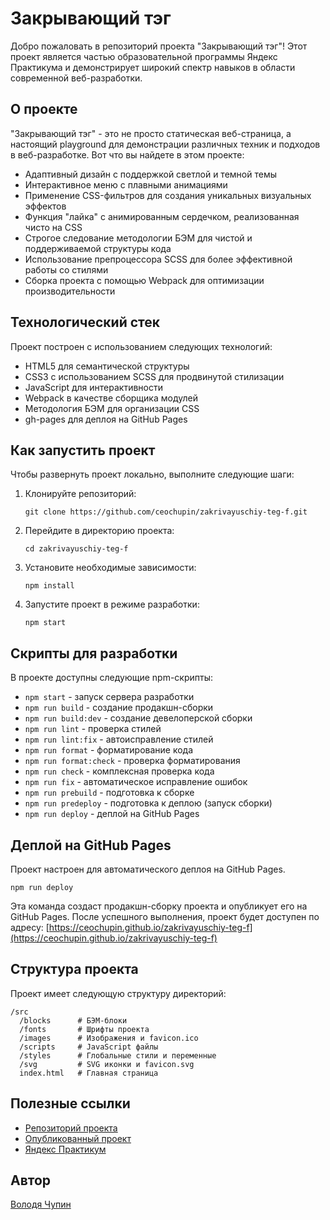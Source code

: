 # Закрывающий тэг

Добро пожаловать в репозиторий проекта "Закрывающий тэг"! Этот проект является частью образовательной программы Яндекс Практикума и демонстрирует широкий спектр навыков в области современной веб-разработки.

## О проекте

"Закрывающий тэг" - это не просто статическая веб-страница, а настоящий playground для демонстрации различных техник и подходов в веб-разработке. Вот что вы найдете в этом проекте:

- Адаптивный дизайн с поддержкой светлой и темной темы
- Интерактивное меню с плавными анимациями
- Применение CSS-фильтров для создания уникальных визуальных эффектов
- Функция "лайка" с анимированным сердечком, реализованная чисто на CSS
- Строгое следование методологии БЭМ для чистой и поддерживаемой структуры кода
- Использование препроцессора SCSS для более эффективной работы со стилями
- Сборка проекта с помощью Webpack для оптимизации производительности

## Технологический стек

Проект построен с использованием следующих технологий:

- HTML5 для семантической структуры
- CSS3 с использованием SCSS для продвинутой стилизации
- JavaScript для интерактивности
- Webpack в качестве сборщика модулей
- Методология БЭМ для организации CSS
- gh-pages для деплоя на GitHub Pages

## Как запустить проект

Чтобы развернуть проект локально, выполните следующие шаги:

1. Клонируйте репозиторий:
   ```
   git clone https://github.com/ceochupin/zakrivayuschiy-teg-f.git
   ```

2. Перейдите в директорию проекта:
   ```
   cd zakrivayuschiy-teg-f
   ```

3. Установите необходимые зависимости:
   ```
   npm install
   ```

4. Запустите проект в режиме разработки:
   ```
   npm start
   ```

## Скрипты для разработки

В проекте доступны следующие npm-скрипты:

- `npm start` - запуск сервера разработки
- `npm run build` - создание продакшн-сборки
- `npm run build:dev` - создание девелоперской сборки
- `npm run lint` - проверка стилей
- `npm run lint:fix` - автоисправление стилей
- `npm run format` - форматирование кода
- `npm run format:check` - проверка форматирования
- `npm run check` - комплексная проверка кода
- `npm run fix` - автоматическое исправление ошибок
- `npm run prebuild` - подготовка к сборке
- `npm run predeploy` - подготовка к деплою (запуск сборки)
- `npm run deploy` - деплой на GitHub Pages

## Деплой на GitHub Pages

Проект настроен для автоматического деплоя на GitHub Pages.
   ```
   npm run deploy
   ```

Эта команда создаст продакшн-сборку проекта и опубликует его на GitHub Pages. После успешного выполнения, проект будет доступен по адресу: [https://ceochupin.github.io/zakrivayuschiy-teg-f](https://ceochupin.github.io/zakrivayuschiy-teg-f)

## Структура проекта

Проект имеет следующую структуру директорий:

```
/src
  /blocks      # БЭМ-блоки
  /fonts       # Шрифты проекта
  /images      # Изображения и favicon.ico
  /scripts     # JavaScript файлы
  /styles      # Глобальные стили и переменные
  /svg         # SVG иконки и favicon.svg
  index.html   # Главная страница
```

## Полезные ссылки

- [Репозиторий проекта](https://github.com/ceochupin/zakrivayuschiy-teg-f)
- [Опубликованный проект](https://ceochupin.github.io/zakrivayuschiy-teg-f)
- [Яндекс Практикум](https://practicum.yandex.ru/)

## Автор

[Володя Чупин](https://github.com/ceochupin)
